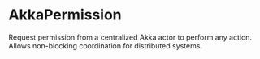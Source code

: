 AkkaPermission
==============

Request permission from a centralized Akka actor to perform any action. Allows non-blocking coordination for distributed systems.
